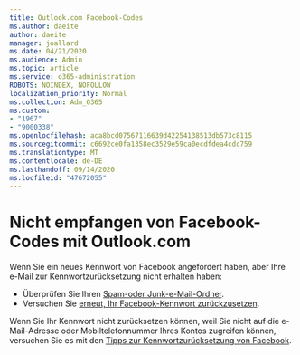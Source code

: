 ```yaml
---
title: Outlook.com Facebook-Codes
ms.author: daeite
author: daeite
manager: joallard
ms.date: 04/21/2020
ms.audience: Admin
ms.topic: article
ms.service: o365-administration
ROBOTS: NOINDEX, NOFOLLOW
localization_priority: Normal
ms.collection: Adm_O365
ms.custom:
- "1967"
- "9000338"
ms.openlocfilehash: aca8bcd07567116639d42254138513db573c8115
ms.sourcegitcommit: c6692ce0fa1358ec3529e59ca0ecdfdea4cdc759
ms.translationtype: MT
ms.contentlocale: de-DE
ms.lasthandoff: 09/14/2020
ms.locfileid: "47672055"
---
```

# <a name="not-receiving-facebook-codes-using-outlookcom"></a>Nicht empfangen von Facebook-Codes mit Outlook.com

Wenn Sie ein neues Kennwort von Facebook angefordert haben, aber Ihre e-Mail zur Kennwortzurücksetzung nicht erhalten haben:

- Überprüfen Sie Ihren [Spam-oder Junk-e-Mail-Ordner](https://outlook.live.com/mail/junkemail).
- Versuchen Sie [erneut, Ihr Facebook-Kennwort zurückzusetzen](https://aka.ms/facebook-password-reset).

Wenn Sie Ihr Kennwort nicht zurücksetzen können, weil Sie nicht auf die e-Mail-Adresse oder Mobiltelefonnummer Ihres Kontos zugreifen können, versuchen Sie es mit den [Tipps zur Kennwortzurücksetzung von Facebook](https://aka.ms/facebook-password-help).